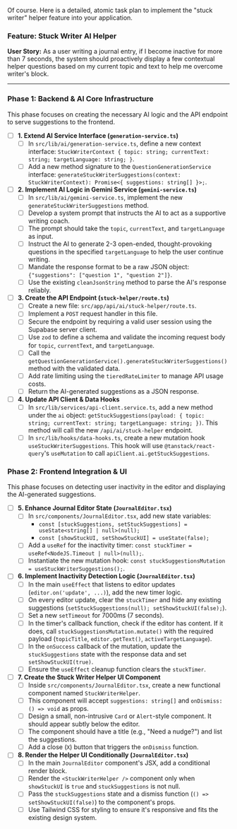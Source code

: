 Of course. Here is a detailed, atomic task plan to implement the "stuck writer" helper feature into your application.

### Feature: Stuck Writer AI Helper

**User Story:** As a user writing a journal entry, if I become inactive for more than 7 seconds, the system should proactively display a few contextual helper questions based on my current topic and text to help me overcome writer's block.

---

### Phase 1: Backend & AI Core Infrastructure

This phase focuses on creating the necessary AI logic and the API endpoint to serve suggestions to the frontend.

-   [ ] **1. Extend AI Service Interface (`generation-service.ts`)**
    -   [ ] In `src/lib/ai/generation-service.ts`, define a new context interface: `StuckWriterContext { topic: string; currentText: string; targetLanguage: string; }`.
    -   [ ] Add a new method signature to the `QuestionGenerationService` interface: `generateStuckWriterSuggestions(context: StuckWriterContext): Promise<{ suggestions: string[] }>;`.

-   [ ] **2. Implement AI Logic in Gemini Service (`gemini-service.ts`)**
    -   [ ] In `src/lib/ai/gemini-service.ts`, implement the new `generateStuckWriterSuggestions` method.
    -   [ ] Develop a system prompt that instructs the AI to act as a supportive writing coach.
    -   [ ] The prompt should take the `topic`, `currentText`, and `targetLanguage` as input.
    -   [ ] Instruct the AI to generate 2-3 open-ended, thought-provoking questions in the specified `targetLanguage` to help the user continue writing.
    -   [ ] Mandate the response format to be a raw JSON object: `{"suggestions": ["question 1", "question 2"]}`.
    -   [ ] Use the existing `cleanJsonString` method to parse the AI's response reliably.

-   [ ] **3. Create the API Endpoint (`stuck-helper/route.ts`)**
    -   [ ] Create a new file: `src/app/api/ai/stuck-helper/route.ts`.
    -   [ ] Implement a `POST` request handler in this file.
    -   [ ] Secure the endpoint by requiring a valid user session using the Supabase server client.
    -   [ ] Use `zod` to define a schema and validate the incoming request body for `topic`, `currentText`, and `targetLanguage`.
    -   [ ] Call the `getQuestionGenerationService().generateStuckWriterSuggestions()` method with the validated data.
    -   [ ] Add rate limiting using the `tieredRateLimiter` to manage API usage costs.
    -   [ ] Return the AI-generated suggestions as a JSON response.

-   [ ] **4. Update API Client & Data Hooks**
    -   [ ] In `src/lib/services/api-client.service.ts`, add a new method under the `ai` object: `getStuckSuggestions(payload: { topic: string; currentText: string; targetLanguage: string; })`. This method will call the new `/api/ai/stuck-helper` endpoint.
    -   [ ] In `src/lib/hooks/data-hooks.ts`, create a new mutation hook `useStuckWriterSuggestions`. This hook will use `@tanstack/react-query`'s `useMutation` to call `apiClient.ai.getStuckSuggestions`.

### Phase 2: Frontend Integration & UI

This phase focuses on detecting user inactivity in the editor and displaying the AI-generated suggestions.

-   [ ] **5. Enhance Journal Editor State (`JournalEditor.tsx`)**
    -   [ ] In `src/components/JournalEditor.tsx`, add new state variables:
        -   `const [stuckSuggestions, setStuckSuggestions] = useState<string[] | null>(null);`
        -   `const [showStuckUI, setShowStuckUI] = useState(false);`
    -   [ ] Add a `useRef` for the inactivity timer: `const stuckTimer = useRef<NodeJS.Timeout | null>(null);`.
    -   [ ] Instantiate the new mutation hook: `const stuckSuggestionsMutation = useStuckWriterSuggestions();`.

-   [ ] **6. Implement Inactivity Detection Logic (`JournalEditor.tsx`)**
    -   [ ] In the main `useEffect` that listens to editor updates (`editor.on('update', ...)`), add the new timer logic.
    -   [ ] On every editor update, clear the `stuckTimer` and hide any existing suggestions (`setStuckSuggestions(null); setShowStuckUI(false);`).
    -   [ ] Set a new `setTimeout` for 7000ms (7 seconds).
    -   [ ] In the timer's callback function, check if the editor has content. If it does, call `stuckSuggestionsMutation.mutate()` with the required payload (`topicTitle`, `editor.getText()`, `activeTargetLanguage`).
    -   [ ] In the `onSuccess` callback of the mutation, update the `stuckSuggestions` state with the response data and set `setShowStuckUI(true)`.
    -   [ ] Ensure the `useEffect` cleanup function clears the `stuckTimer`.

-   [ ] **7. Create the Stuck Writer Helper UI Component**
    -   [ ] Inside `src/components/JournalEditor.tsx`, create a new functional component named `StuckWriterHelper`.
    -   [ ] This component will accept `suggestions: string[]` and `onDismiss: () => void` as props.
    -   [ ] Design a small, non-intrusive `Card` or `Alert`-style component. It should appear subtly below the editor.
    -   [ ] The component should have a title (e.g., "Need a nudge?") and list the suggestions.
    -   [ ] Add a close (`X`) button that triggers the `onDismiss` function.

-   [ ] **8. Render the Helper UI Conditionally (`JournalEditor.tsx`)**
    -   [ ] In the main `JournalEditor` component's JSX, add a conditional render block.
    -   [ ] Render the `<StuckWriterHelper />` component only when `showStuckUI` is `true` and `stuckSuggestions` is not null.
    -   [ ] Pass the `stuckSuggestions` state and a dismiss function (`() => setShowStuckUI(false)`) to the component's props.
    -   [ ] Use Tailwind CSS for styling to ensure it's responsive and fits the existing design system.